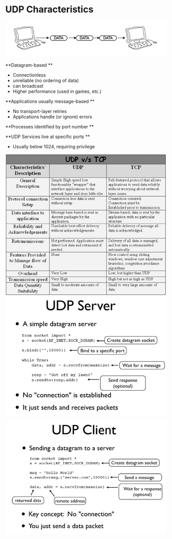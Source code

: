 # UDP Characteristics

![](/assets/udp1.PNG)

**Datagram-based **

* Connectionless
* unreliable \(no ordering of data\)
* can broadcast 
* Higher performance \(used in games, etc.\)

**Applications usually message-based **

* No transport-layer retries 
* Applications handle \(or ignore\) errors 

**Processes identified by port number **

**UDP Services live at specific ports **

* Usually below 1024, requiring privilege

![](/assets/tcpvudp.PNG)![](/assets/udp22.PNG)

![](/assets/udp33.PNG)

